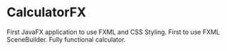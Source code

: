# CalculatorFX

First JavaFX application to use FXML and CSS Styling. First to use FXML SceneBuilder. Fully functional calculator.
